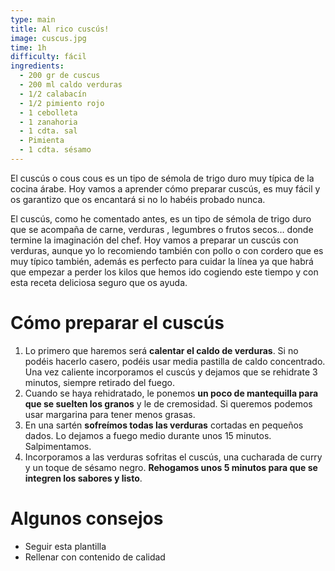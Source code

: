 ```yaml
---
type: main
title: Al rico cuscús!
image: cuscus.jpg
time: 1h
difficulty: fácil
ingredients:
  - 200 gr de cuscus
  - 200 ml caldo verduras
  - 1/2 calabacín
  - 1/2 pimiento rojo
  - 1 cebolleta
  - 1 zanahoria
  - 1 cdta. sal
  - Pimienta
  - 1 cdta. sésamo
---
```


El cuscús o cous cous es un tipo de sémola de trigo duro muy típica de la cocina árabe. Hoy vamos a aprender cómo preparar cuscús, es muy fácil y os garantizo que os encantará si no lo habéis probado nunca.

El cuscús, como he comentado antes, es un tipo de sémola de trigo duro que se acompaña de carne, verduras , legumbres o frutos secos… donde termine la imaginación del chef. Hoy vamos a preparar un cuscús con verduras, aunque yo lo recomiendo también con pollo o con cordero que es muy típico también, además es perfecto para cuidar la línea ya que habrá que empezar a perder los kilos que hemos ido cogiendo este tiempo y con esta receta deliciosa seguro que os ayuda.

# Cómo preparar el cuscús
1. Lo primero que haremos será **calentar el caldo de verduras**. Si no podéis hacerlo casero, podéis usar media pastilla de caldo concentrado. Una vez caliente incorporamos el cuscús y dejamos que se rehidrate 3 minutos, siempre retirado del fuego.
2. Cuando se haya rehidratado, le ponemos **un poco de mantequilla para que se suelten los granos** y le de cremosidad. Si queremos podemos usar margarina para tener menos grasas.
3. En una sartén **sofreímos todas las verduras** cortadas en pequeños dados. Lo dejamos a fuego medio durante unos 15 minutos. Salpimentamos.
4. Incorporamos a las verduras sofritas el cuscús, una cucharada de curry y un toque de sésamo negro. **Rehogamos unos 5 minutos para que se integren los sabores y listo**.

# Algunos consejos
* Seguir esta plantilla
* Rellenar con contenido de calidad
